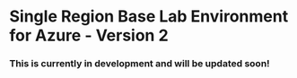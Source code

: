# Single Region Base Lab Environment for Azure - Version 2

### This is currently in development and will be updated soon!